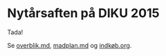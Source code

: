 # Nytårsaften på DIKU 2015

Tada!

Se [overblik.md](overblik.md), [madplan.md](madplan.md) og
[indkøb.org](indkøb.org).
